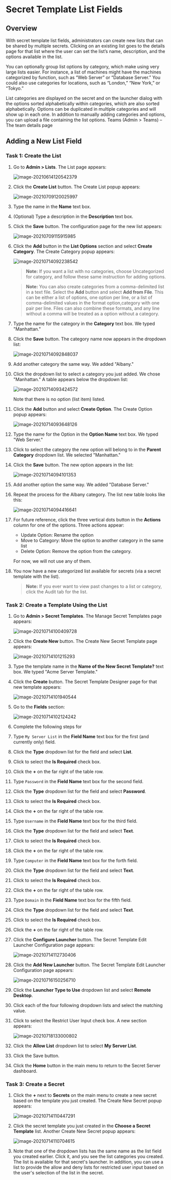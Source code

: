 [title]: # (Secret Template List Fields)
[tags]: # (template, template fields, template field settings,secret list fields)
[priority]: # (1000)

# Secret Template List Fields

## Overview

With secret template list fields, administrators can create new lists that can be shared by multiple secrets. Clicking on an existing list goes to the details page for that list where the user can set the list’s name,
description, and the options available in the list. 

You can optionally group list options by category, which make using very large lists easier. For instance, a list of machines might have the machines categorized by function, such as “Web Server” or “Database Server.” You could also use categories for locations, such as “London,” “New York,” or “Tokyo.” 

List categories are displayed on the secret and on the launcher dialog with the options sorted alphabetically within categories, which are also sorted alphabetically. Options
can be duplicated in multiple categories and will show up in each one. In addition to manually adding categories and options, you can upload a file containing the list options. 
Teams (Admin > Teams) – The team details page

## Adding a New List Field

### Task 1: Create the List

1. Go to **Admin \> Lists**. The List page appears:

   ![image-20210614120542379](images/image-20210614120542379.png)

1. Click the **Create List** button. The Create List popup appears:

   ![image-20210709120025997](images/image-20210709120025997.png)

1. Type the name in the **Name** text box.

1. (Optional) Type a description in the **Description** text box.

1. Click the **Save** button. The configuration page for the new list appears:

   ![image-20210709115915985](images/image-20210709115915985.png)

1. Click the **Add** button in the **List Options** section and select **Create Category**. The Create Category popup appears:

   ![image-20210714092238542](images/image-20210714092238542.png)

   > **Note:** If you want a list with no categories, choose Uncategorized for category, and follow these same instruction for adding options.

   > **Note:** You can also create categories from a comma-delimited list in a text file. Select the **Add** button and select **Add from File**. This can be either a list of options, one option per line, or a list of comma-delimited values in the format option,category with one pair per line. Files can also combine these formats, and any line without a comma will be treated as a option without a category.

1. Type the name for the category in the **Category** text box. We typed "Manhattan."

1. Click the **Save** button. The category name now appears in the dropdown list:

   ![image-20210714092848037](images/image-20210714092848037.png)

1. Add another category the same way. We added "Albany."

1. Click the dropdown list to select a category you just added. We chose "Manhattan." A table appears below the dropdown list:

   ![image-20210714093424572](images/image-20210714093424572.png)

   Note that there is no option (list item) listed.

1. Click the **Add** button and select **Create Option**. The Create Option popup appears:

   ![image-20210714093648126](images/image-20210714093648126.png)

1. Type the name for the Option in the **Option Name** text box. We typed "Web Server."

1. Click to select the category the new option will belong to in the **Parent Category** dropdown list. We selected "Manhattan." 

1. Click the **Save** button. The new option appears in the list:

   ![image-20210714094101353](images/image-20210714094101353.png)

1. Add another option the same way. We added "Database Server."

1. Repeat the process for the Albany category. The list new table looks like this:

   ![image-20210714094416641](images/image-20210714094416641.png)

1. For future reference, click the three vertical dots button in the **Actions** column for one of the options. Three actions appear:

   - Update Option: Rename the option
   - Move to Category: Move the option to another category in the same list
   - Delete Option: Remove the option from the category.

    For now, we will not use any of them.

1. You now have a new categorized list available for secrets (via a secret template with the list).

   > **Note:** If you ever want to view past changes to a list or category, click the Audit tab for the list.

### Task 2: Create a Template Using the List

1. Go to **Admin \> Secret Templates**. The Manage Secret Templates page appears:

   ![image-20210714100409728](images/image-20210714100409728.png)

1. Click the **Create New** button. The Create New Secret Template page appears:

   ![image-20210714101215293](images/image-20210714101215293.png)

1. Type the template name in the **Name of the New Secret Template?** text box. We typed "Acme Server Template."

1. Click the **Create** button. The Secret Template Designer page for that new template appears:

   ![image-20210714101940544](images/image-20210714101940544.png)

1. Go to the **Fields** section:

   ![image-20210714102124242](images/image-20210714102124242.png)

1. Complete the following steps for 

1. Type `My Server List` in the **Field Name** text box for the first (and currently only) field.

1. Click the **Type** dropdown list for the field and select **List**.

1. Click to select the **Is Required** check box.

1. Click the **+** on the far right of the table row.

1. Type `Password` in the **Field Name** text box for the second field.

1. Click the **Type** dropdown list for the field and select **Password**.

1. Click to select the **Is Required** check box.

1. Click the **+** on the far right of the table row.

1. Type `Username` in the **Field Name** text box for the third field.

1. Click the **Type** dropdown list for the field and select **Text**.

1. Click to select the **Is Required** check box.

1. Click the **+** on the far right of the table row.

1. Type `Computer` in the **Field Name** text box for the forth field.

1. Click the **Type** dropdown list for the field and select **Text**.

1. Click to select the **Is Required** check box.

1. Click the **+** on the far right of the table row.

1. Type `Domain` in the **Field Name** text box for the fifth field.

1. Click the **Type** dropdown list for the field and select **Text**.

1. Click to select the **Is Required** check box.

1. Click the **+** on the far right of the table row.

1. Click the **Configure Launcher** button. The Secret Template Edit Launcher Configuration page appears:

   ![image-20210714112730406](images/image-20210714112730406.png)

1. Click the **Add New Launcher** button. The Secret Template Edit Launcher Configuration page appears:

   ![image-20210716150256710](images/image-20210716150256710.png)

1. Click the **Launcher Type to Use** dropdown list and select **Remote Desktop**.

1. Click each of the four following dropdown lists and select the matching value. 

1. Click to select the Restrict User Input check box. A new section appears:

   ![image-20210718133000802](images/image-20210718133000802.png)

1. Click the **Allow List** dropdown list to select **My Server List**.

1. Click the Save button.

1. Click the **Home** button in the main menu to return to the Secret Server dashboard.

### Task 3: Create a Secret

1. Click the **+** next to **Secrets** on the main menu to create a new secret based on the template you just created. The Create New Secret popup appears:

   ![image-20210714110447291](images/image-20210714110447291.png)

1. Click the secret template you just created in the **Choose a Secret Template** list. Another Create New Secret popup appears:

   ![image-20210714110704615](images/image-20210714110704615.png)

1. Note that one of the dropdown lists has the same name as the list field you created earlier. Click it, and you see the list categories you created. The list is available for that secret's launcher.  In addition, you can use a list to provide the allow and deny lists for restricted user input based on the user's selection of the list in the secret.

